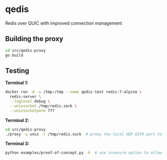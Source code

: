 # qedis
Redis over QUIC with improved connection management


## Building the proxy

```sh
cd src/qedis-proxy
go build
```

## Testing

**Terminal 1:**
```sh
docker run -d -v /tmp:/tmp --name qedis-test redis:7-alpine \
  redis-server \
  --loglevel debug \
  --unixsocket /tmp/redis.sock \
  --unixsocketperm 777
```

**Terminal 2:**
```sh
cd src/qedis-proxy
./proxy -u unix -r /tmp/redis.sock  # proxy the local UDP 6379 port to the Redis
```

**Terminal 3:**
```sh
python examples/proof-of-concept.py -k  # use insecure option to allow self-signed cert
```

